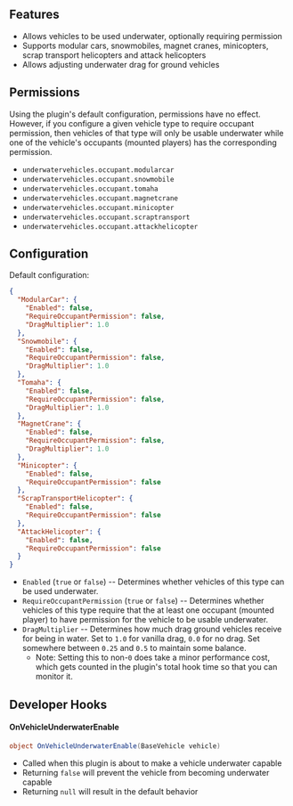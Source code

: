 ## Features

- Allows vehicles to be used underwater, optionally requiring permission
- Supports modular cars, snowmobiles, magnet cranes, minicopters, scrap transport helicopters and attack helicopters
- Allows adjusting underwater drag for ground vehicles

## Permissions

Using the plugin's default configuration, permissions have no effect. However, if you configure a given vehicle type to require occupant permission, then vehicles of that type will only be usable underwater while one of the vehicle's occupants (mounted players) has the corresponding permission.

- `underwatervehicles.occupant.modularcar`
- `underwatervehicles.occupant.snowmobile`
- `underwatervehicles.occupant.tomaha`
- `underwatervehicles.occupant.magnetcrane`
- `underwatervehicles.occupant.minicopter`
- `underwatervehicles.occupant.scraptransport`
- `underwatervehicles.occupant.attackhelicopter`

## Configuration

Default configuration:

```json
{
  "ModularCar": {
    "Enabled": false,
    "RequireOccupantPermission": false,
    "DragMultiplier": 1.0
  },
  "Snowmobile": {
    "Enabled": false,
    "RequireOccupantPermission": false,
    "DragMultiplier": 1.0
  },
  "Tomaha": {
    "Enabled": false,
    "RequireOccupantPermission": false,
    "DragMultiplier": 1.0
  },
  "MagnetCrane": {
    "Enabled": false,
    "RequireOccupantPermission": false,
    "DragMultiplier": 1.0
  },
  "Minicopter": {
    "Enabled": false,
    "RequireOccupantPermission": false
  },
  "ScrapTransportHelicopter": {
    "Enabled": false,
    "RequireOccupantPermission": false
  },
  "AttackHelicopter": {
    "Enabled": false,
    "RequireOccupantPermission": false
  }
}
```

- `Enabled` (`true` or `false`) -- Determines whether vehicles of this type can be used underwater.
- `RequireOccupantPermission` (`true` or `false`) -- Determines whether vehicles of this type require that the at least one occupant (mounted player) to have permission for the vehicle to be usable underwater.
- `DragMultiplier` -- Determines how much drag ground vehicles receive for being in water. Set to `1.0` for vanilla drag, `0.0` for no drag. Set somewhere between `0.25` and `0.5` to maintain some balance.
  - Note: Setting this to non-`0` does take a minor performance cost, which gets counted in the plugin's total hook time so that you can monitor it.

## Developer Hooks

#### OnVehicleUnderwaterEnable

```cs
object OnVehicleUnderwaterEnable(BaseVehicle vehicle)
```

- Called when this plugin is about to make a vehicle underwater capable
- Returning `false` will prevent the vehicle from becoming underwater capable
- Returning `null` will result in the default behavior
